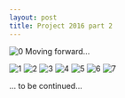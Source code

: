 ```yaml
---
layout: post
title: Project 2016 part 2
---
```

![0](https://lh3.googleusercontent.com/-ByNaidVhcMU/Vq6NqR0vPXI/AAAAAAAAEf8/NL42805LV1M/s128-Ic42/IMG_20160127_160035.jpg)
Moving forward...

![1](https://lh3.googleusercontent.com/-ByNaidVhcMU/Vq6NqR0vPXI/AAAAAAAAEf8/NL42805LV1M/s640-Ic42/IMG_20160127_160035.jpg)
![2](https://lh3.googleusercontent.com/-zJJCsS4yQdo/Vq6NqS7r8rI/AAAAAAAAEf4/MGTuJiRYHqo/s640-Ic42/IMG_20160127_194539.jpg)
![3](https://lh3.googleusercontent.com/-BTfoYWftRsM/Vq6Np9R_aCI/AAAAAAAAEgE/lQ9vcRkYS6w/s640-Ic42/IMG_20160127_211959.jpg)
![4](https://lh3.googleusercontent.com/-tvb5YRCikhI/Vq6NrnqZkAI/AAAAAAAAEgQ/8fQXcWVBYJ4/s640-Ic42/IMG_20160127_212419.jpg)
![5](https://lh3.googleusercontent.com/-9nMgAnvSJpk/Vq6Ns17egpI/AAAAAAAAEgc/hwkR-Wsx7sU/s640-Ic42/IMG_20160127_214901.jpg)
![6](https://lh3.googleusercontent.com/-9w4e8SNFrQc/Vq6Ns8dRDII/AAAAAAAAEgY/wUTC8gXwbkI/s640-Ic42/IMG_20160127_220243.jpg)
![7](https://lh3.googleusercontent.com/-rGd_ISLFrxU/Vq6Ntfjo84I/AAAAAAAAEgg/i_HBiYRKT7A/s640-Ic42/IMG_20160127_220708.jpg)

... to be continued...

